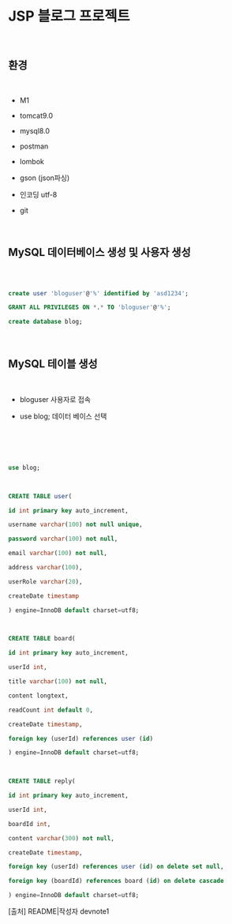 # JSP 블로그 프로젝트

​

## 환경

​

- M1

- tomcat9.0

- mysql8.0

- postman

- lombok

- gson (json파싱)

- 인코딩 utf-8

- git

​

## MySQL 데이터베이스 생성 및 사용자 생성

​

```sql

create user 'bloguser'@'%' identified by 'asd1234';

GRANT ALL PRIVILEGES ON *.* TO 'bloguser'@'%';

create database blog;

```

​

## MySQL 테이블 생성

​

- bloguser 사용자로 접속

- use blog; 데이터 베이스 선택

​

```sql

​

use blog;

​

CREATE TABLE user(

id int primary key auto_increment,

username varchar(100) not null unique,

password varchar(100) not null,

email varchar(100) not null,

address varchar(100),

userRole varchar(20),

createDate timestamp

) engine=InnoDB default charset=utf8;

​

CREATE TABLE board(

id int primary key auto_increment,

userId int,

title varchar(100) not null,

content longtext,

readCount int default 0,

createDate timestamp,

foreign key (userId) references user (id)

) engine=InnoDB default charset=utf8;

​

CREATE TABLE reply(

id int primary key auto_increment,

userId int,

boardId int,

content varchar(300) not null,

createDate timestamp,

foreign key (userId) references user (id) on delete set null,

foreign key (boardId) references board (id) on delete cascade

) engine=InnoDB default charset=utf8;

```
[출처] README|작성자 devnote1
